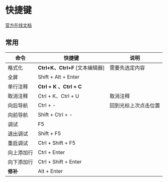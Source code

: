 # 快捷键

[官方在线文档](https://docs.microsoft.com/zh-cn/visualstudio/ide/default-keyboard-shortcuts-in-visual-studio?view=vs-2019#bkmk_edit)

## 常用

| 命令       | 快捷键                          | 说明                 |
| ---------- | ------------------------------- | -------------------- |
| 格式化     | **Ctrl+K、Ctrl+F** [文本编辑器] | 需要先选定内容       |
| 全屏       | Shift + Alt +  Enter            |                      |
| 单行注释   | **Ctrl + K 、Ctrl + C**         |                      |
| 取消注释   | Ctrl + K、Ctrl + U              | 取消注释             |
| 向后导航   | Ctrl + -                        | 回到光标上次点击位置 |
| 向前导航   | Shift + Ctrl + -                |                      |
| 调试       | F5                              |                      |
| 退出调试   | Shift + F5                      |                      |
| 重启调试   | Ctrl + Shift + F5               |                      |
| 向上添加行 | Ctrl + Enter                    |                      |
| 向下添加行 | Ctrl + Shift + Enter            |                      |
| **修补**   | Alt + Enter                     |                      |

